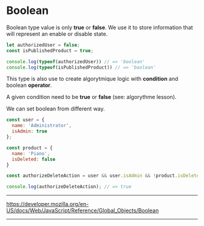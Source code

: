 # Boolean

Boolean type value is only **true** or **false**.
We use it to store information that will represent an enable or disable state.

```js
let authorizedUser = false;
const isPublishedProduct = true;

console.log(typeof(authorizedUser)) // => 'boolean'
console.log(typeof(isPublishedProduct)) // => 'boolean'
```

This type is also use to create algorytmique logic with **condition** and boolean **operator**.

A given condition need to be **true** or **false** (see: algorythme lesson).

We can set boolean from different way.

```js
const user = {
  name: 'Administrator',
  isAdmin: true
};

const product = {
  name: 'Piano',
  isDeleted: false
}

const authorizeDeleteAction = user && user.isAdmin && !product.isDeleted;

console.log(authorizeDeleteAction); // => true
```

---
https://developer.mozilla.org/en-US/docs/Web/JavaScript/Reference/Global_Objects/Boolean

---